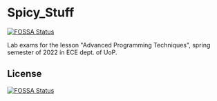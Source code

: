 # Spicy_Stuff
[![FOSSA Status](https://app.fossa.com/api/projects/git%2Bgithub.com%2FAngelosAnagnostopoulos%2FSpicy_Memez.svg?type=shield)](https://app.fossa.com/projects/git%2Bgithub.com%2FAngelosAnagnostopoulos%2FSpicy_Memez?ref=badge_shield)

Lab exams for the lesson "Advanced Programming Techniques", spring semester of 2022 in ECE dept. of UoP.


## License
[![FOSSA Status](https://app.fossa.com/api/projects/git%2Bgithub.com%2FAngelosAnagnostopoulos%2FSpicy_Memez.svg?type=large)](https://app.fossa.com/projects/git%2Bgithub.com%2FAngelosAnagnostopoulos%2FSpicy_Memez?ref=badge_large)